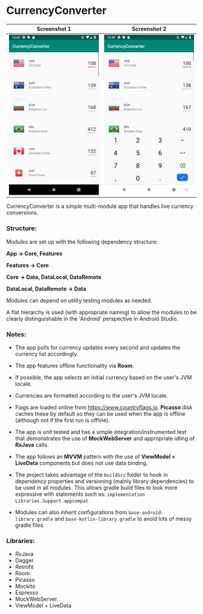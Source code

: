 # CurrencyConverter
 
| Screenshot 1 | Screenshot 2 |
| --- | --- |
|![Screenshot1](/screenshots/screen_shot1.png)|![Screenshot2](/screenshots/screen_shot2.png)

CurrencyConverter is a simple multi-module app that handles live currency conversions.

### Structure:

Modules are set up with the following dependency structure:

**App -> Core, Features**

**Features -> Core**

**Core -> Data, DataLocal, DataRemote**

**DataLocal, DataRemote -> Data**

Modules can depend on utility testing modules as needed.

A flat hierarchy is used (with appropriate naming) to allow the modules to be clearly distinguishable in the 'Android' perspective in Android Studio.

### Notes:

* The app polls for currency updates every second and updates the currency list accordingly.

* The app features offline functionality via **Room**.

* If possible, the app selects an initial currency based on the user's JVM locale.

* Currencies are formatted according to the user's JVM locale.

* Flags are loaded online from https://www.countryflags.io. **Picasso** disk caches these by default so they can be used when the app is offline (although not if the first run is offline).

* The app is unit tested and has a simple integration/instrumented test that demonstrates the use of **MockWebServer** and appropriate idling of **RxJava** calls.

* The app follows an **MVVM** pattern with the use of **ViewModel + LiveData** components but does not use data binding.

* The project takes advantage of the `buildSrc` folder to hook in dependency properties and versioning (mainly library dependencies) to be used in all modules. This allows gradle build files to look more expressive with statements such as: `implementation Libraries.Support.appcompat`

* Modules can also inherit configurations from `base-android-library.gradle` and `base-kotlin-library.gradle` to avoid lots of messy gradle files.

### Libraries:
* RxJava
* Dagger
* Retrofit
* Room
* Picasso
* Mockito
* Espresso
* MockWebServer
* ViewModel + LiveData
